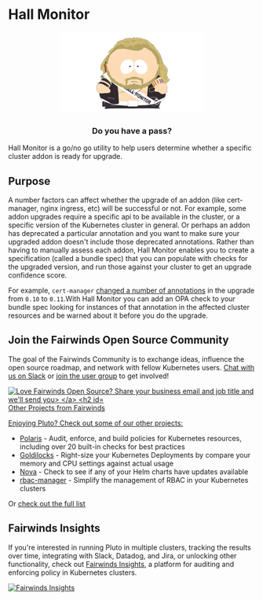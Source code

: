 # Hall Monitor

<div align="center" class="no-border">
  <img src="/img/dawg-the-hall-monitor.png" alt="Hall Monitor Placeholder Image">
  <br>
  <h3>Do you have a pass?</h3>
</div>


Hall Monitor is a go/no go utility to help users determine whether a specific cluster addon is ready for upgrade.

## Purpose
A number factors can affect whether the upgrade of an addon (like cert-manager, nginx ingress, etc) will be successful or not. For example, some addon upgrades require a specific api to be available in the cluster, or a specific version of the Kubernetes cluster in general. Or perhaps an addon has deprecated a particular annotation and you want to make sure your upgraded addon doesn't include those deprecated annotations. Rather than having to manually assess each addon, Hall Monitor enables you to create a specification (called a bundle spec) that you can populate with checks for the upgraded version, and run those against your cluster to get an upgrade confidence score.

For example, `cert-manager` [changed a number of annotations](https://cert-manager.io/docs/installation/upgrading/upgrading-0.10-0.11/#additional-annotation-changes) in the upgrade from `0.10` to `0.11`.With Hall Monitor you can add an OPA check to your bundle spec looking for instances of that annotation in the affected cluster resources and be warned about it before you do the upgrade.

<!-- Begin boilerplate -->
## Join the Fairwinds Open Source Community

The goal of the Fairwinds Community is to exchange ideas, influence the open source roadmap,
and network with fellow Kubernetes users.
[Chat with us on Slack](https://join.slack.com/t/fairwindscommunity/shared_invite/zt-e3c6vj4l-3lIH6dvKqzWII5fSSFDi1g)
or
[join the user group](https://www.fairwinds.com/open-source-software-user-group) to get involved!

<a href="https://www.fairwinds.com/t-shirt-offer?utm_source=pluto&utm_medium=pluto&utm_campaign=pluto-tshirt">
  <img src="https://www.fairwinds.com/hubfs/Doc_Banners/Fairwinds_OSS_User_Group_740x125_v6.png" alt="Love Fairwinds Open Source? Share your business email and job title and we'll send you>
</a>

## Other Projects from Fairwinds

Enjoying Pluto? Check out some of our other projects:
* [Polaris](https://github.com/FairwindsOps/Polaris) - Audit, enforce, and build policies for Kubernetes resources, including over 20 built-in checks for best practices
* [Goldilocks](https://github.com/FairwindsOps/Goldilocks) - Right-size your Kubernetes Deployments by compare your memory and CPU settings against actual usage
* [Nova](https://github.com/FairwindsOps/Nova) - Check to see if any of your Helm charts have updates available
* [rbac-manager](https://github.com/FairwindsOps/rbac-manager) - Simplify the management of RBAC in your Kubernetes clusters

Or [check out the full list](https://www.fairwinds.com/open-source-software?utm_source=pluto&utm_medium=pluto&utm_campaign=pluto)
## Fairwinds Insights
If you're interested in running Pluto in multiple clusters,
tracking the results over time, integrating with Slack, Datadog, and Jira,
or unlocking other functionality, check out
[Fairwinds Insights](https://www.fairwinds.com/pluto-user-insights-demo?utm_source=pluto&utm_medium=pluto&utm_campaign=pluto),
a platform for auditing and enforcing policy in Kubernetes clusters.

<a href="https://www.fairwinds.com/pluto-user-insights-demo?utm_source=pluto&utm_medium=ad&utm_campaign=plutoad">
  <img src="https://www.fairwinds.com/hubfs/Doc_Banners/Fairwinds_Pluto_Ad.png" alt="Fairwinds Insights" />
</a>


